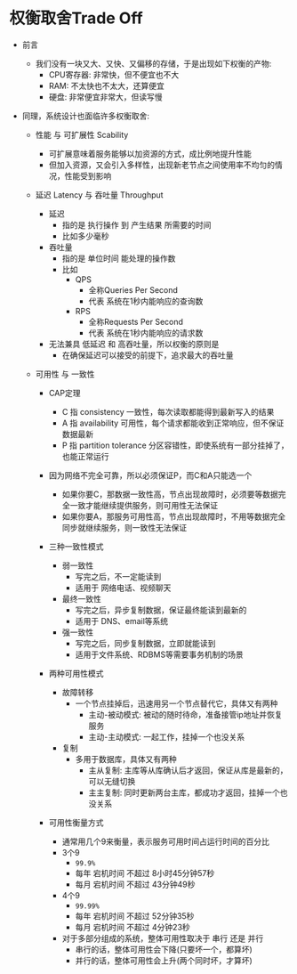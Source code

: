 # 权衡取舍Trade Off

- 前言
    - 我们没有一块又大、又快、又偏移的存储，于是出现如下权衡的产物:
        - CPU寄存器: 非常快，但不便宜也不大
        - RAM: 不太快也不太大，还算便宜
        - 硬盘: 非常便宜非常大，但读写慢

- 同理，系统设计也面临许多权衡取舍:
    - 性能 与 可扩展性 Scability
        - 可扩展意味着服务能够以加资源的方式，成比例地提升性能
        - 但加入资源，又会引入多样性，出现新老节点之间使用率不均匀的情况，性能受到影响

    - 延迟 Latency 与 吞吐量 Throughput
        - 延迟
            - 指的是 执行操作 到 产生结果 所需要的时间
            - 比如多少毫秒
        - 吞吐量
            - 指的是 单位时间 能处理的操作数
            - 比如
                - QPS
                    - 全称Queries Per Second
                    - 代表 系统在1秒内能响应的查询数
                - RPS
                    - 全称Requests Per Second
                    - 代表 系统在1秒内能响应的请求数
        - 无法兼具 低延迟 和 高吞吐量，所以权衡的原则是
            - 在确保延迟可以接受的前提下，追求最大的吞吐量
    
    - 可用性 与 一致性
        - CAP定理
            - C 指 consistency 一致性，每次读取都能得到最新写入的结果
            - A 指 availability 可用性，每个请求都能收到正常响应，但不保证数据最新
            - P 指 partition tolerance 分区容错性，即使系统有一部分挂掉了，也能正常运行
        - 因为网络不完全可靠，所以必须保证P，而C和A只能选一个
            - 如果你要C，那数据一致性高，节点出现故障时，必须要等数据完全一致才能继续提供服务，则可用性无法保证
            - 如果你要A，那服务可用性高，节点出现故障时，不用等数据完全同步就继续服务，则一致性无法保证

        - 三种一致性模式
            - 弱一致性
                - 写完之后，不一定能读到
                - 适用于 网络电话、视频聊天
            - 最终一致性
                - 写完之后，异步复制数据，保证最终能读到最新的
                - 适用于 DNS、email等系统
            - 强一致性
                - 写完之后，同步复制数据，立即就能读到
                - 适用于文件系统、RDBMS等需要事务机制的场景

        - 两种可用性模式
            - 故障转移
                - 一个节点挂掉后，迅速用另一个节点替代它，具体又有两种
                    - 主动-被动模式: 被动的随时待命，准备接管ip地址并恢复服务
                    - 主动-主动模式: 一起工作，挂掉一个也没关系
            - 复制
                - 多用于数据库，具体又有两种
                    - 主从复制: 主库等从库确认后才返回，保证从库是最新的，可以无缝切换
                    - 主主复制: 同时更新两台主库，都成功才返回，挂掉一个也没关系
        
        - 可用性衡量方式
            - 通常用几个9来衡量，表示服务可用时间占运行时间的百分比
            - 3个9
                - `99.9%`
                - 每年 宕机时间 不超过 8小时45分钟57秒
                - 每月 宕机时间 不超过 43分钟49秒
            - 4个9
                - `99.99%`
                - 每年 宕机时间 不超过 52分钟35秒
                - 每月 宕机时间 不超过 4分钟23秒
            - 对于多部分组成的系统，整体可用性取决于 串行 还是 并行
                - 串行的话，整体可用性会下降(只要坏一个，都算坏)
                - 并行的话，整体可用性会上升(两个同时坏，才算坏)
